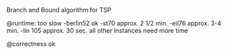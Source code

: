 Branch and Bound algorithm for TSP

@runtime: too slow 
	-berlin52 ok
	-st70 		approx. 2 1/2 min.
	-eil76 		approx. 3-4 min.
	-lin 105 	approx. 30 sec.
	all other instances need more time
	
@correctness ok 